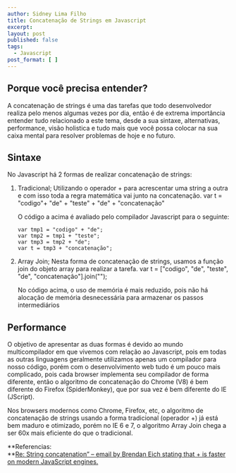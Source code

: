 ```yaml
---
author: Sidney Lima Filho
title: Concatenação de Strings em Javascript
excerpt:
layout: post
published: false
tags:
  - Javascript
post_format: [ ]
---
```

## Porque você precisa entender?

A concatenação de strings é uma das tarefas que todo desenvolvedor realiza pelo menos algumas vezes por dia, então é de extrema importância entender tudo relacionado a este tema, desde a sua sintaxe, alternativas, performance, visão holistica e tudo mais que você possa colocar na sua caixa mental para resolver problemas de hoje e no futuro.

## Sintaxe

No Javascript há 2 formas de realizar concatenação de strings:

1.  Tradicional; Utilizando o operador + para acrescentar uma string a outra e com isso toda a regra matemática vai junto na concatenação. 
        var t = "codigo"+ "de" + "teste" + "de" + "concatenação" 
    
    O código a acima é avaliado pelo compilador Javascript para o seguinte:
    
        var tmp1 = "codigo" + "de";
        var tmp2 = tmp1 + "teste";
        var tmp3 = tmp2 + "de";
        var t = tmp3 + "concatenação"; 

2.  Array Join; Nesta forma de concatenação de strings, usamos a função join do objeto array para realizar a tarefa. 
        var t = ["codigo", "de", "teste", "de", "concatenação"].join(""); 
    
    No código acima, o uso de memória é mais reduzido, pois não há alocação de memória desnecessária para armazenar os passos intermediários</li> </ol> 
    ## Performance
    
    O objetivo de apresentar as duas formas é devido ao mundo multicompilador em que vivemos com relação ao Javascript, pois em todas as outras linguagens geralmente utilizamos apenas um compilador para nosso código, porém com o desenvolvimento web tudo é um pouco mais complicado, pois cada browser implementa seu compilador de forma diferente, então o algoritmo de concatenação do Chrome (V8) é bem diferente do Firefox (SpiderMonkey), que por sua vez é bem diferente do IE (JScript).
    
    Nos browsers modernos como Chrome, Firefox, etc, o algoritmo de concatenação de strings usando a forma tradicional (operador +) já está bem maduro e otimizado, porém no IE 6 e 7, o algoritmo Array Join chega a ser 60x mais eficiente do que o tradicional.
    
    **Referencias:  
    **[Re: String concatenation” – email by Brendan Eich stating that + is faster on modern JavaScript engines.][1]

 [1]: http://www.mail-archive.com/es-discuss@mozilla.org/msg10125.html
